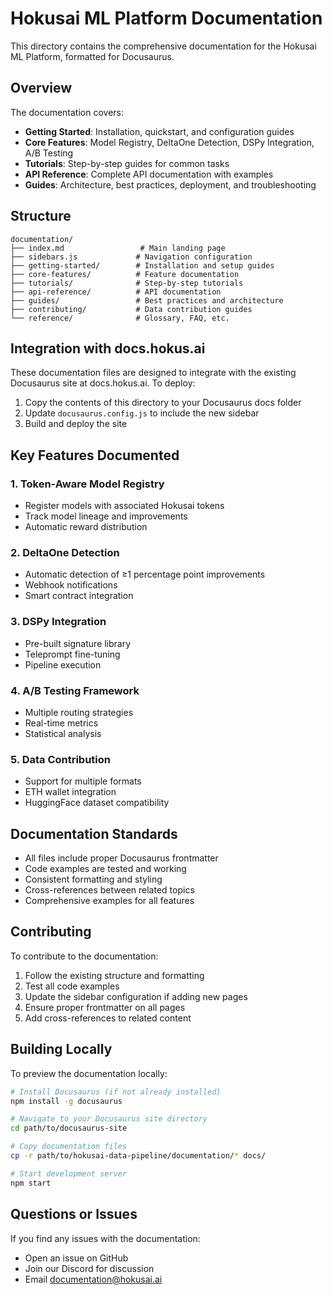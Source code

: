 # Hokusai ML Platform Documentation

This directory contains the comprehensive documentation for the Hokusai ML Platform, formatted for Docusaurus.

## Overview

The documentation covers:

- **Getting Started**: Installation, quickstart, and configuration guides
- **Core Features**: Model Registry, DeltaOne Detection, DSPy Integration, A/B Testing
- **Tutorials**: Step-by-step guides for common tasks
- **API Reference**: Complete API documentation with examples
- **Guides**: Architecture, best practices, deployment, and troubleshooting

## Structure

```
documentation/
├── index.md                 # Main landing page
├── sidebars.js             # Navigation configuration
├── getting-started/        # Installation and setup guides
├── core-features/          # Feature documentation
├── tutorials/              # Step-by-step tutorials
├── api-reference/          # API documentation
├── guides/                 # Best practices and architecture
├── contributing/           # Data contribution guides
└── reference/              # Glossary, FAQ, etc.
```

## Integration with docs.hokus.ai

These documentation files are designed to integrate with the existing Docusaurus site at docs.hokus.ai. To deploy:

1. Copy the contents of this directory to your Docusaurus docs folder
2. Update `docusaurus.config.js` to include the new sidebar
3. Build and deploy the site

## Key Features Documented

### 1. Token-Aware Model Registry
- Register models with associated Hokusai tokens
- Track model lineage and improvements
- Automatic reward distribution

### 2. DeltaOne Detection
- Automatic detection of ≥1 percentage point improvements
- Webhook notifications
- Smart contract integration

### 3. DSPy Integration
- Pre-built signature library
- Teleprompt fine-tuning
- Pipeline execution

### 4. A/B Testing Framework
- Multiple routing strategies
- Real-time metrics
- Statistical analysis

### 5. Data Contribution
- Support for multiple formats
- ETH wallet integration
- HuggingFace dataset compatibility

## Documentation Standards

- All files include proper Docusaurus frontmatter
- Code examples are tested and working
- Consistent formatting and styling
- Cross-references between related topics
- Comprehensive examples for all features

## Contributing

To contribute to the documentation:

1. Follow the existing structure and formatting
2. Test all code examples
3. Update the sidebar configuration if adding new pages
4. Ensure proper frontmatter on all pages
5. Add cross-references to related content

## Building Locally

To preview the documentation locally:

```bash
# Install Docusaurus (if not already installed)
npm install -g docusaurus

# Navigate to your Docusaurus site directory
cd path/to/docusaurus-site

# Copy documentation files
cp -r path/to/hokusai-data-pipeline/documentation/* docs/

# Start development server
npm start
```

## Questions or Issues

If you find any issues with the documentation:

- Open an issue on GitHub
- Join our Discord for discussion
- Email documentation@hokusai.ai